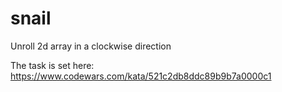 # snail
Unroll 2d array in a clockwise direction

The task is set here: https://www.codewars.com/kata/521c2db8ddc89b9b7a0000c1

